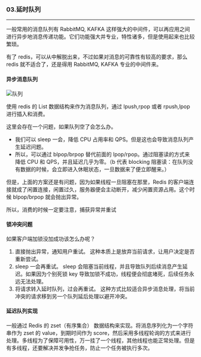### 03.延时队列
---

一般常用的消息队列有 RabbitMQ, KAFKA 这样强大的中间件，可以再应用之间进行异步地消息传递功能。它们功能强大并专业，特性诸多，但是使用起来也比较繁琐。

有了 redis，可以从中解脱出来，不过如果对消息的可靠性有较高的要求，那么 redis 就不适合了，还是得用 RabbitMQ, KAFKA 专业的中间件来。

#### 异步消息队列
![队列](http://pzjwh5v7g.bkt.clouddn.com/mweb/15713858888911.jpg)


使用 redis 的 List 数据结构来作为消息队列，通过 lpush,rpop 或者 rpush,lpop 进行插入和消费。

这里会存在一个问题，如果队列空了会怎么办。
* 我们可以 sleep 一会，降低 CPU 占用率和 QPS。但是这也会导致消息队列产生延迟问题。
* 所以，可以通过 blpop/brpop 替代前面的 lpop/rpop。通过阻塞读的方式来降低 CPU 和 QPS，并且延迟几乎为零。（b 代表 blocking 阻塞读：在队列没有数据的时候，会立即进入休眠状态，一旦数据来了便立即醒来。）

但是，上面的方案还是有问题，因为如果线程一旦阻塞在那里，Redis 的客户端连接就成了闲置连接，闲置过久，服务器便会主动断开，减少闲置资源占用。这个时候 blpop/brpop 就会抛出异常。

所以，消费的时候一定要注意，捕获异常并重试

#### 锁冲突问题
如果客户端加锁没加成功该怎么办呢？
1. 直接抛出异常，通知用户重试。
    这种本质上是放弃当前请求，让用户决定是否重新尝试。
2. sleep 一会再重试。
    sleep 会阻塞当前线程，并且导致队列后续消息产生延迟。如果因为个别死锁 key 导致加锁不成功，线程便会彻底堵死，后续任务永远无法处理。
3. 将请求转入延时队列，过会再重试。
    这种方式比较适合异步消息处理，将当前冲突的请求移到另一个队列延后处理以避开冲突。
    
#### 延迟队列实现
一般通过 Redis 的 zset（有序集合） 数据结构来实现。将消息序列化为一个字符串作为 zset 的 value，到期时间作为 score，然后采用多线程轮询的方式来进行处理。多线程为了保障可用性，万一挂了一个线程，其他线程也能正常处理。但是有多线程，还要解决并发争抢任务，防止一个任务被执行多次。
